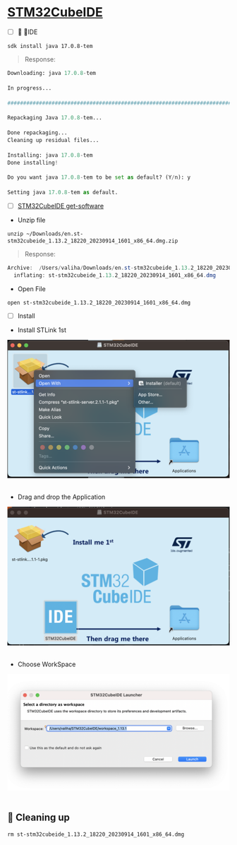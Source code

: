 # [STM32CubeIDE](https://www.st.com/en/development-tools/stm32cubeide.html)



- [ ] :round_pushpin: :ice_cube:IDE

```
sdk install java 17.0.8-tem
```
> Response:
```python
Downloading: java 17.0.8-tem

In progress...

########################################################################################################################################################################################################################### 100.0%

Repackaging Java 17.0.8-tem...

Done repackaging...
Cleaning up residual files...

Installing: java 17.0.8-tem
Done installing!

Do you want java 17.0.8-tem to be set as default? (Y/n): y

Setting java 17.0.8-tem as default.

```

- [ ] [STM32CubeIDE get-software](https://www.st.com/en/development-tools/stm32cubeide.html#st-get-software)

* Unzip file

```
unzip ~/Downloads/en.st-stm32cubeide_1.13.2_18220_20230914_1601_x86_64.dmg.zip
```
> Response:
```powershell
Archive:  /Users/valiha/Downloads/en.st-stm32cubeide_1.13.2_18220_20230914_1601_x86_64.dmg.zip
  inflating: st-stm32cubeide_1.13.2_18220_20230914_1601_x86_64.dmg
```

* Open File

```
open st-stm32cubeide_1.13.2_18220_20230914_1601_x86_64.dmg
```

- [ ] Install

* Install STLink 1st

<img src=../images/STM32CubeIDE-Install-stlink.png width='' height='' > <img>

* Drag and drop the Application

<img src=../images/STM32CubeIDE-Install.png width='' height='' > <img>

* Choose WorkSpace

<img src=../images/STM32CubeIDE-workspace.png width='' height='' > <img>

## :round_pushpin: Cleaning up

```
rm st-stm32cubeide_1.13.2_18220_20230914_1601_x86_64.dmg
```
